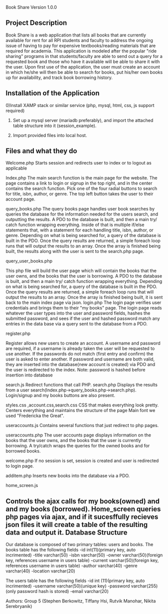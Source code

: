 Book Share
Version 1.0.0

Project Description
-------------------
Book Share is a web application that lists all books that are currently available for rent for all RPI students and faculty to address
the ongoing issue of having to pay for expensive textbooks/reading materials that are required for academia. This application is modeled
after the popular "ride sharing" programs in that students/faculty are able to send out a query for a requested book and those who
have it available will be able to share it with the user. Upon first use of the application, the user must create an account in which
he/she will then be able to search for books, put his/her own books up for availability, and track book borrowing history.

Installation of the Application
-------------------------------

0)Install XAMP stack or similar service (php, mysql, html, css, js support required)

1) Set up a mysql server (mariadb preferably), and import the attached table structure into it (session_example).

2) Import provided files into local host.





Files and what they do
------------------------


Welcome.php
Starts session and redirects user to index or to logout as applicable


Index.php
The main search function is the main page for the website. The page contains a link to login or signup in the top right, and in the center contains the search function. Pick one of the four radial buttons to search for title, isbn, author, or genre. The top left button takes the user to their account page.


query_books.php 
The query books page handles user book searches by queries the database for the information needed for the users search, and outputting the results.
A PDO to the database is built, and then a main try/ catch function wrapping everything. Inside of that is multiple if/else statements that, with a statement for each handling title, isbn, author, or genre. Depending on what is being searched for, a query of the database is built in the PDO. Once the query results are returned, a simple foreach loop runs that will output the results to an array. Once the array is finished being built, the results along with the user is sent to the search.php page.


query_user_books.php 

This php file will build the user page which will contain the books that the user owns, and the books that the user is borrowing.
A PDO to the database is built, and then a main try/ catch function wrapping everything. Depending on what is being searched for, a query of the database is built in the PDO. Once the query results are returned, a simple foreach loop runs that will output the results to an array. Once the array is finished being built, it is sent back to the main index page via json.
login.php The login page verifies user credentials and brings them to their "my books" page.
The login page reads whatever the user types into the user and password fields, hashes the submitted password, and sees if the user and hashed password match any entries in the data base via a query sent to the database from a PDO.


register.php

Register allows new users to create an account.
A username and password are required, if a username is already taken the user will be requested to use another. If the passwords do not match (first entry and confirm) the user is asked to enter another. If password and username are both valid, they are inserted into the database(new account is created) via PDO and the user is redirected to the index.
Note: password is hashed before insertion into database


search.js
Redirect functions that call PHP.
search.php 
Displays the results from a user search(Index.php->query_books.php->search.php). Login/signup and my books buttons are also present.


styles.css ,account.css,search.css
CSS that makes everything look pretty.
Centers everything and maintains the structure of the page
Main font we used "Fredericka the Great".


useraccounts.js 
Contains several functions that just redirect to php pages.


useraccounts.php 
The user accounts page displays information on the books that the user owns, and the books that the user is currently borrowing.
A try/catch wraps the queries for the owned books and for borrowed books.


welcome.php
If no session is set, session is created and user is redirected to login page.


additem.php
Inserts new books into the database via a PDO.


home_screen.js

Controls the ajax calls for my books(owned) and and my books (borrowed).
Home_screen queries php pages via ajax, and if it sucesffully recieves json files it will create a table of the resulting data and output it.
Database Structure
--------------------
Our database is composed of two primary tables: users and books.
The books table has the following fields
-id int(11)(primary key, auto incrimented)
-title varchar(50)
-isbn varchar(50)
-owner varchar(50)(foreign key, references username in users table)
-current varchar(50)(foreign key, references username in users table)
-author varchar(40)
-genre varchar(40)
-location varchar(20)


The users table has the following fields
-id int (11)(primary key, auto incrimented)
-username varchar(50)(unique key)
-password varchar(255)(only password hash is stored)
-email varchar(20)













Authors: Group 5 (Stephen Berkowitz, Tiffany Hsi, Rutvik Manohar, Nikita Serebryanik)

